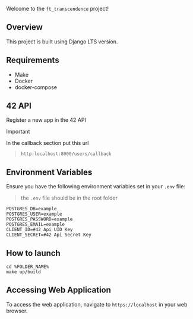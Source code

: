 Welcome to the `ft_transcendence` project!

## Overview

This project is built using Django LTS version.

## Requirements
- Make
- Docker
- docker-compose

## 42 API
Register a new app in the 42 API
>[!IMPORTANT]
> In the callback section put this url
>>```http:localhost:8000/users/callback```

## Environment Variables

Ensure you have the following environment variables set in your `.env` file:
> the `.env` file should be in the root folder

```env
POSTGRES_DB=example
POSTGRES_USER=example
POSTGRES_PASSWORD=example
POSTGRES_EMAIL=example
CLIENT_ID=#42 Api UID Key
CLIENT_SECRET=#42 Api Secret Key
```

## How to launch
```
cd %FOLDER_NAME%
make up/build
```


## Accessing Web Application

To access the web application, navigate to `https://localhost` in your web browser.
